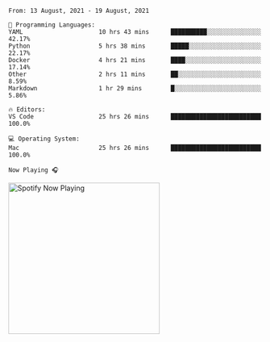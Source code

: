 <!--START_SECTION:waka-->
```text
From: 13 August, 2021 - 19 August, 2021

💬 Programming Languages: 
YAML                     10 hrs 43 mins      ██████████░░░░░░░░░░░░░░░   42.17% 
Python                   5 hrs 38 mins       █████░░░░░░░░░░░░░░░░░░░░   22.17% 
Docker                   4 hrs 21 mins       ████░░░░░░░░░░░░░░░░░░░░░   17.14% 
Other                    2 hrs 11 mins       ██░░░░░░░░░░░░░░░░░░░░░░░   8.59% 
Markdown                 1 hr 29 mins        █░░░░░░░░░░░░░░░░░░░░░░░░   5.86%

🔥 Editors: 
VS Code                  25 hrs 26 mins      █████████████████████████   100.0%

💻 Operating System: 
Mac                      25 hrs 26 mins      █████████████████████████   100.0%

```


<!--END_SECTION:waka-->

`Now Playing 🎧`

[<img src="https://spotify-now-playing-cyan-seven.vercel.app/api/spotify-playing" alt="Spotify Now Playing" width="300" />](https://open.spotify.com/user/gregnrobinson-ca)



